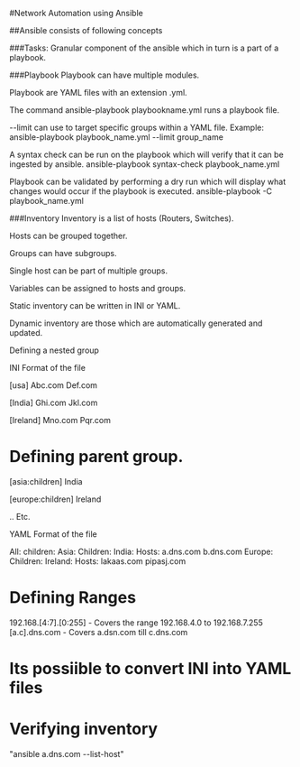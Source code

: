 #Network Automation using Ansible

##Ansible consists of following concepts

###Tasks:
Granular component of the ansible which in turn is a part of a playbook.

###Playbook
Playbook can have multiple modules.

Playbook are YAML files with an extension .yml.

The command ansible-playbook playbookname.yml runs a playbook file.

--limit can use to target specific groups within a YAML file.
Example: ansible-playbook playbook_name.yml  --limit group_name

A syntax check can be run on the playbook which will verify that it can be ingested by ansible.
ansible-playbook syntax-check playbook_name.yml

Playbook can be validated by performing a dry run which will display what changes would occur if the playbook is executed.
ansible-playbook -C playbook_name.yml

###Inventory
Inventory is a list of hosts (Routers, Switches).

Hosts can be grouped together.

Groups can have subgroups.

Single host can be part of multiple groups.

Variables can be assigned to hosts and groups.

Static inventory can be written in INI or YAML.

Dynamic inventory are those which are automatically generated and updated.

Defining a nested group

INI Format of the file

[usa]
Abc.com
Def.com

[India]
Ghi.com
Jkl.com

[Ireland]
Mno.com
Pqr.com

# Defining parent group.

[asia:children]
India

[europe:children]
Ireland

.. Etc.

YAML Format of the file

All:
      children:
		Asia:
			Children:
				      India:
				                 Hosts:
						        a.dns.com
						        b.dns.com
                    Europe:
			 Children:
			                  Ireland:
			                                 Hosts:
			                                             lakaas.com
			                                             pipasj.com



# Defining Ranges

192.168.[4:7].[0:255] - Covers the range 192.168.4.0 to 192.168.7.255
[a.c].dns.com - Covers a.dsn.com till c.dns.com


# Its possiible to convert INI into YAML files

# Verifying inventory

"ansible a.dns.com --list-host"


